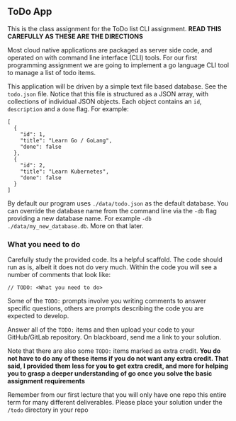 ## ToDo App

This is the class assignment for the ToDo list CLI assignment.
**READ THIS CAREFULLY AS THESE ARE THE DIRECTIONS**

Most cloud native applications are packaged as server side code, and operated on with command line interface (CLI) tools.   For our first programming assignment we are going to implement a go language CLI tool to manage a list of todo items.

This application will be driven by a simple text file based database.  See the `todo.json` file.  Notice that this file is structured as a JSON array, with collections of individual JSON objects.  Each object contains an `id`, `description` and a `done` flag.  For example:

```
[
  {
    "id": 1,
    "title": "Learn Go / GoLang",
    "done": false
  },
  {
    "id": 2,
    "title": "Learn Kubernetes",
    "done": false
  }
]
```
By default our program uses `./data/todo.json` as the default database.  You can override the database name from the command line via the `-db` flag providing a new database name.  For example `-db ./data/my_new_database.db`.  More on that later. 

### What you need to do

Carefully study the provided code.  Its a helpful scaffold. The code should run as is, albeit it does not do very much.  Within the code you will see a number of comments that look like:

```
// TODO: <What you need to do>
```

Some of the `TODO:` prompts involve you writing comments to answer specific questions, others are prompts describing the code you are expected to develop.

Answer all of the `TODO:` items and then upload your code to your GitHub/GitLab repository.  On blackboard, send me a link to your solution. 

Note that there are also some `TODO:` items marked as extra credit. **You do not have to do any of these items if you do not want any extra credit.  That said, I provided them less for you to get extra credit, and more for helping you to grasp a deeper understanding of go once you solve the basic assignment requirements**

Remember from our first lecture that you will only have one repo this entire term for many different deliverables.  Please place your solution under the `/todo` directory in your repo


